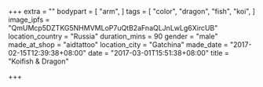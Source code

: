 +++
extra = ""
bodypart = [
  "arm",
]
tags = [
  "color",
  "dragon",
  "fish",
  "koi",
]
image_ipfs = "QmUMcp5DZTKG5NHMVMLoP7uQtB2aFnaQLJnLwLg6XircUB"
location_country = "Russia"
duration_mins = 90
gender = "male"
made_at_shop = "aidtattoo"
location_city = "Gatchina"
made_date = "2017-02-15T12:39:38+08:00"
date = "2017-03-01T15:51:38+08:00"
title = "Koifish & Dragon"

+++
